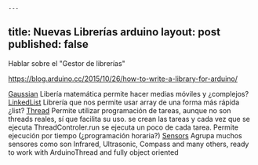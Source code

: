 	---
title: Nuevas Librerías arduino
layout: post
published: false
---

Hablar sobre el "Gestor de librerías"


https://blog.arduino.cc/2015/10/26/how-to-write-a-library-for-arduino/

[Gaussian](https://github.com/ivanseidel/Gaussian) Libería matemática permite hacer medias móviles y ¿complejos?
[LinkedList](https://github.com/ivanseidel/LinkedList) Librería que nos permite usar array de una forma más rápida ¿list?
[Thread](https://github.com/ivanseidel/ArduinoThread) Permite utilizar programación de tareas, aunque no son threads reales, sí que facilita su uso. se crean las tareas y cada vez que se ejecuta ThreadControler.run se ejecuta un poco de cada tarea. Permite ejecución por tiempo (¿programación horaria?)
[Sensors](https://github.com/ivanseidel/ArduinoSensors) Agrupa muchos sensores como son Infrared, Ultrasonic, Compass and many others, ready to work with ArduinoThread and fully object oriented	